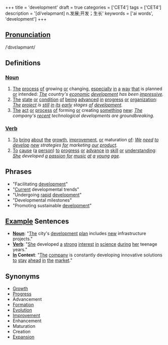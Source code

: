 +++
title = 'development'
draft = true
categories = ['CET4']
tags = ['CET4']
description = '[diˈveləpmənt] n.发展;开发；生长'
keywords = ['ai words', 'development']
+++

## [Pronunciation](/en/post/pronunciation/)
/ˈdɪvɛləpmənt/

## Definitions
### [Noun](/en/post/noun/)
1. [The](/en/post/the/) [process](/en/post/process/) [of](/en/post/of/) growing [or](/en/post/or/) changing, [especially](/en/post/especially/) [in](/en/post/in/) [a](/en/post/a/) [way](/en/post/way/) [that](/en/post/that/) is planned [or](/en/post/or/) intended: *[The](/en/post/the/) country's [economic](/en/post/economic/) [development](/en/post/development/) has been [impressive](/en/post/impressive/).*
2. [The](/en/post/the/) [state](/en/post/state/) [or](/en/post/or/) [condition](/en/post/condition/) [of](/en/post/of/) [being](/en/post/being/) [advanced](/en/post/advanced/) [in](/en/post/in/) [progress](/en/post/progress/) [or](/en/post/or/) [organization](/en/post/organization/): *[The](/en/post/the/) [project](/en/post/project/) is [still](/en/post/still/) [in](/en/post/in/) [its](/en/post/its/) [early](/en/post/early/) stages [of](/en/post/of/) [development](/en/post/development/).*
3. [The](/en/post/the/) [act](/en/post/act/) [or](/en/post/or/) [process](/en/post/process/) [of](/en/post/of/) forming [or](/en/post/or/) creating [something](/en/post/something/) [new](/en/post/new/): *[The](/en/post/the/) company's [recent](/en/post/recent/) technological developments are groundbreaking.*

### [Verb](/en/post/verb/)
1. [To](/en/post/to/) [bring](/en/post/bring/) [about](/en/post/about/) [the](/en/post/the/) [growth](/en/post/growth/), [improvement](/en/post/improvement/), [or](/en/post/or/) maturation [of](/en/post/of/): *[We](/en/post/we/) [need](/en/post/need/) [to](/en/post/to/) [develop](/en/post/develop/) [new](/en/post/new/) strategies [for](/en/post/for/) marketing [our](/en/post/our/) [product](/en/post/product/).*
2. [To](/en/post/to/) [cause](/en/post/cause/) ([a](/en/post/a/) [person](/en/post/person/)) [to](/en/post/to/) [progress](/en/post/progress/) [or](/en/post/or/) [advance](/en/post/advance/) [in](/en/post/in/) [skill](/en/post/skill/) [or](/en/post/or/) [understanding](/en/post/understanding/): *[She](/en/post/she/) developed [a](/en/post/a/) [passion](/en/post/passion/) [for](/en/post/for/) [music](/en/post/music/) [at](/en/post/at/) [a](/en/post/a/) [young](/en/post/young/) [age](/en/post/age/).*

## Phrases
- "Facilitating [development](/en/post/development/)"
- "[Current](/en/post/current/) developmental trends"
- "Undergoing [rapid](/en/post/rapid/) [development](/en/post/development/)"
- "Developmental milestones"
- "Promoting sustainable [development](/en/post/development/)"

## [Example](/en/post/example/) Sentences
- **[Noun](/en/post/noun/)**: "[The](/en/post/the/) city's [development](/en/post/development/) [plan](/en/post/plan/) includes [new](/en/post/new/) infrastructure projects."
- **[Verb](/en/post/verb/)**: "[She](/en/post/she/) developed [a](/en/post/a/) [strong](/en/post/strong/) [interest](/en/post/interest/) [in](/en/post/in/) [science](/en/post/science/) [during](/en/post/during/) [her](/en/post/her/) teenage years."
- **[In](/en/post/in/) Context**: "[The](/en/post/the/) [company](/en/post/company/) is constantly developing innovative solutions [to](/en/post/to/) [stay](/en/post/stay/) [ahead](/en/post/ahead/) [in](/en/post/in/) [the](/en/post/the/) [market](/en/post/market/)."

## Synonyms
- [Growth](/en/post/growth/)
- [Progress](/en/post/progress/)
- Advancement
- [Formation](/en/post/formation/)
- [Evolution](/en/post/evolution/)
- [Improvement](/en/post/improvement/)
- Enhancement
- Maturation
- Creation
- [Expansion](/en/post/expansion/)
